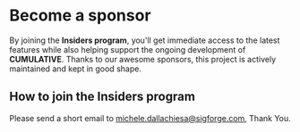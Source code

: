 # Become a sponsor

By joining the **Insiders program**, you'll get immediate access to the latest features while also helping support the ongoing development of **CUMULATIVE**. Thanks to our awesome sponsors, this project is actively maintained and kept in good shape.

## How to join the Insiders program

Please send a short email to [michele.dallachiesa@sigforge.com](mailto:michele.dallachiesa@sigforge.com), Thank You.
